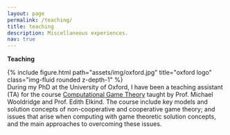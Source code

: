 ```yaml
---
layout: page
permalink: /teaching/
title: teaching
description: Miscellaneous experiences.
nav: true
---
```


**Teaching**
<div class="row justify-content-sm-center">
    <div class="col-sm-2 mt-3 mt-md-0">
        {% include figure.html path="assets/img/oxford.jpg" title="oxford logo" class="img-fluid rounded z-depth-1" %}
    </div>
    <div class="col-sm-10 mt-3 mt-md-0">
    During my PhD at the University of Oxford, I have been a teaching assistant (TA) for the course <a href="https://www.cs.ox.ac.uk/teaching/courses/2020-2021/cgt/">Computational Game Theory</a> taught by Prof. Michael Wooldridge and Prof. Edith Elkind. The course include key models and solution concepts of non-cooperative and cooperative game theory; and issues that arise when computing with game theoretic solution concepts, and the main approaches to overcoming these issues.
    </div>
</div>
